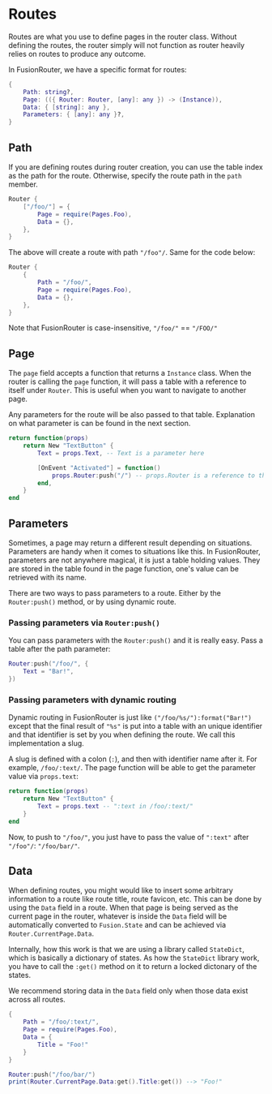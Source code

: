 # Routes

Routes are what you use to define pages in the router class. Without defining the routes, the router simply will not function as router heavily relies on routes to produce any outcome.

In FusionRouter, we have a specific format for routes:
```lua
{
	Path: string?,
	Page: (({ Router: Router, [any]: any }) -> (Instance)),
	Data: { [string]: any },
	Parameters: { [any]: any }?,
}
```

## Path

If you are defining routes during router creation, you can use the table index as the path for the route. Otherwise, specify the route path in the `path` member.

```lua
Router {
    ["/foo/"] = {
        Page = require(Pages.Foo),
        Data = {},
    },
}
```
The above will create a route with path `"/foo"/`. Same for the code below:

```lua
Router {
    {
        Path = "/foo/",
        Page = require(Pages.Foo),
        Data = {},
    },
}
```

Note that FusionRouter is case-insensitive, `"/foo/"` == `"/FOO/"`

## Page

The `page` field accepts a function that returns a `Instance` class. When the router is calling the `page` function, it will pass a table with a reference to itself under `Router`. This is useful when you want to navigate to another page.

Any parameters for the route will be also passed to that table. Explanation on what parameter is can be found in the next section.
```lua
return function(props)
    return New "TextButton" {
        Text = props.Text, -- Text is a parameter here

        [OnEvent "Activated"] = function()
            props.Router:push("/") -- props.Router is a reference to the router class which pushed to this page.
        end,
    }
end
```

## Parameters

Sometimes, a page may return a different result depending on situations. Parameters are handy when it comes to situations like this. In FusionRouter, parameters are not anywhere magical, it is just a table holding values. They are stored in the table found in the page function, one's value can be retrieved with its name.

There are two ways to pass parameters to a route. Either by the `Router:push()` method, or by using dynamic route.

### Passing parameters via `Router:push()`
You can pass parameters with the `Router:push()` and it is really easy. Pass a table after the path parameter:
```lua
Router:push("/foo/", {
    Text = "Bar!",
})
```

### Passing parameters with dynamic routing
Dynamic routing in FusionRouter is just like `("/foo/%s/"):format("Bar!")` except that the final result of `"%s"` is put into a table with an unique identifier and that identifier is set by you when defining the route. We call this implementation a slug.

A slug is defined with a colon (`:`), and then with identifier name after it. For example, `/foo/:text/`. The page function will be able to get the parameter value via `props.text`:
```lua
return function(props)
    return New "TextButton" {
        Text = props.text -- ":text in /foo/:text/"
    }
end
```

Now, to push to `"/foo/"`, you just have to pass the value of `":text"` after `"/foo"/`: `"/foo/bar/"`.

## Data

When defining routes, you might would like to insert some arbitrary information to a route like route title, route favicon, etc. This can be done by using the `Data` field in a route. When that page is being served as the current page in the router, whatever is inside the `Data` field will be automatically converted to `Fusion.State` and can be achieved via `Router.CurrentPage.Data`.

Internally, how this work is that we are using a library called `StateDict`, which is basically a dictionary of states. As how the `StateDict` library work, you have to call the `:get()` method on it to return a locked dictonary of the states.

We recommend storing data in the `Data` field only when those data exist across all routes.
```lua
{
    Path = "/foo/:text/",
    Page = require(Pages.Foo),
    Data = {
        Title = "Foo!"
    }
}
```

```lua
Router:push("/foo/bar/")
print(Router.CurrentPage.Data:get().Title:get()) --> "Foo!"
```